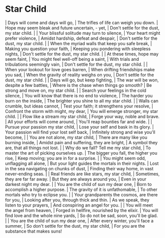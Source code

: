 Star Child
==========

| Days will come and days will go,
| The trifles of life can weigh you down.
| Hope may seem bleak and future uncertain, - yet,
| Don\'t settle for the dust, my star child.
| 
| Your blissful solitude may turn to silence,
| Your heart might prefer violence,
| Amidst hardship, defeat and despair,
| Don\'t settle for the dust, my star child.
| 
| When the myriad walls that keep you safe break,
| Making you question your faith,
| Keeping you pondering with sleepless nights,
| Don\'t settle for the dust, my star child.
| 
| At these times, hope may seem faint,
| You might feel well-off being a saint,
| With trials and tribulations seemingly vain,
| Don\'t settle for the dust, my star child.
| 
| When your lookout for love goes barren,
| When drifting friendships make you sad,
| When the gravity of reality weighs on you,
| Don\'t settle for the dust, my star child.
| 
| Days will go, but keep fighting,
| The war will be won, despite a few battles,
| Where is the chase when things go smooth?
| Be strong and move on, my star child.
| 
| Search your feelings in the cold silence,
| You will know that there is no end to violence,
| The harder you burn on the inside,
| The brighter you shine to all my star child.
| 
| Walls can crumble, but ideas cannot,
| Test your faith; it strengthens your resolve,
| Confront the storm with might, my dear,
| You will emerge stronger, my star child.
| 
| Flow like a stream my star child,
| Forge your way, noble and brave.
| All your efforts will come around,
| You\'ll reap bounties far and wide.
| 
| Pursue your passion my star child,
| Lose your self and bask in its glory.
| Your passion will find your lost self back,
| Infinitely strong and wise you\'ll become,
| 
| You are not alone, my star child,
| There are many like you burning inside,
| Amidst pain and suffering, they are bright,
| A symbol they are, that all things not lost.
| 
| Why do we fall? Tell me my star child,
| To master the art of picking ourselves up.
| The bigger you fall, the higher you rise,
| Keep moving; you are in for a surprise.
| 
| You might seem odd, unflagging all alone,
| But your light guides the mortals in their nights.
| Lost in the sea navigating on chunks of dust,
| Finding their way home, in vast never-ending seas.
| 
| Real friends are like stars, my star child,
| Sometimes, they are far far away.
| But they are always around you,
| Even in your darkest night my dear.
| 
| You are the child of sun my dear one,
| Born to accomplish a higher purpose.
| The gravity of it is unfathomable,
| To other mortals who try to eclipse you.
| 
| Your grandparents the cosmos, are there for you,
| Looking after you, through thick and thin.
| As we speak, they listen to your prayers,
| And conspiring an angel for you.
| 
| You will meet the angel from heaven,
| Forged in hellfire, nourished by the elixir.
| You will find love and the whole nine yards,
| So do not be sad, soon, you\'ll be glad.
| 
| You are the child of sun my dear one,
| After every winter, you\'ll face a summer,
| So don\'t settle for the dust, my star child,
| For you are the substance that makes suns!
